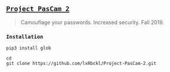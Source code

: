 ## [`Project PasCam 2`](http://lxrbckl.com/Project-PasCam-2)
> Camouflage your passwords. Increased security. Fall 2019.

### `Installation`
```
pip3 install glob

cd
git clone https://github.com/lxRbckl/Project-PasCam-2.git
```
